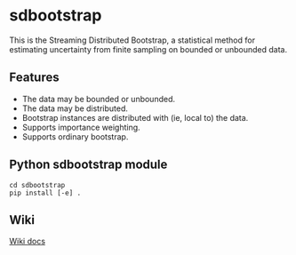 # sdbootstrap
This is the Streaming Distributed Bootstrap, a statistical method for estimating uncertainty from finite sampling on bounded or unbounded data.

## Features

  - The data may be bounded or unbounded.
  - The data may be distributed.
  - Bootstrap instances are distributed with (ie, local to) the data.
  - Supports importance weighting.
  - Supports ordinary bootstrap.

## Python sdbootstrap module

    cd sdbootstrap
    pip install [-e] .

## Wiki

[Wiki docs](../../wiki)
